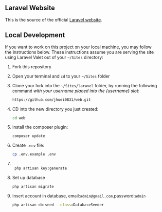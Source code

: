 ## Laravel Website

This is the source of the official [Laravel website](https://laravel.com).

## Local Development

If you want to work on this project on your local machine, you may follow the instructions below. These instructions assume you are serving the site using Laravel Valet out of your `~/Sites` directory:

1. Fork this repository 
2. Open your terminal and `cd` to your `~/Sites` folder
3. Clone your fork into the `~/Sites/laravel` folder, by running the following command *with your username placed into the {username} slot*:
    ```bash
    https://github.com/jhuei0831/web.git
    ```
4. CD into the new directory you just created:
    ```bash
    cd web
    ```
5. Install the composer plugin:
    ```bash
    composer update
    ```
6. Create `.env` file:
    ```bash
    cp .env.example .env
    ```
7. ```bash

    php artisan key:generate
    ```
8. Set up database

    ```bash
    php artisan migrate
    ```
9. Insert account in database, email:`admin@gmail.com`,password:`admin`

    ```bash
    php artisan db:seed --class=DatabaseSeeder
    ```
    

